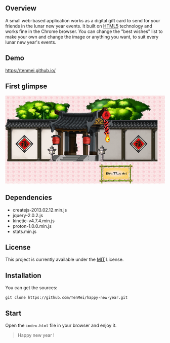 ## Overview
A small web-based application works as a digital gift card to send for your friends in the lunar new year events. It built on [HTML5](https://en.wikipedia.org/wiki/HTML5) technology and works fine in the Chrome browser.
You can change the "best wishes" list to make your own and change the image or anything you want, to suit every lunar new year's events.

## Demo
https://tenmei.github.io/

## First glimpse
![Happy New Year](https://github.com/TenMei/happy-new-year/blob/master/screenshots/happy-new-year.gif)

## Dependencies
- createjs-2013.02.12.min.js
- jquery-2.0.2.js
- kinetic-v4.7.4.min.js
- proton-1.0.0.min.js
- stats.min.js

## License
This project is currently available under the [MIT](https://github.com/TenMei/happy-new-year/blob/master/LICENSE) License.

## Installation
You can get the sources:
```
git clone https://github.com/TenMei/happy-new-year.git
```

## Start
Open the `index.html` file in your browser and enjoy it.

> Happy new year !
